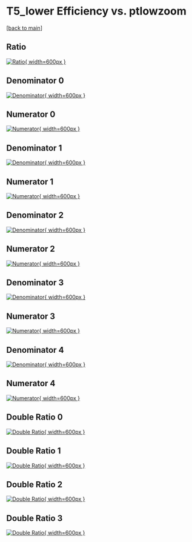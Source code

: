 # T5_lower Efficiency vs. ptlowzoom

[[back to main](./)]



## Ratio

[![Ratio](../mtv/var/T5_lower_xtr_211_1_eff_ptlowzoom.png){ width=600px }](../mtv/var/T5_lower_xtr_211_1_eff_ptlowzoom.pdf)

## Denominator 0

[![Denominator](../mtv/den/T5_lower_xtr_211_1_eff_ptlowzoom_den0.png){ width=600px }](../mtv/den/T5_lower_xtr_211_1_eff_ptlowzoom_den0.pdf)

## Numerator 0

[![Numerator](../mtv/num/T5_lower_xtr_211_1_eff_ptlowzoom_num0.png){ width=600px }](../mtv/num/T5_lower_xtr_211_1_eff_ptlowzoom_num0.pdf)

## Denominator 1

[![Denominator](../mtv/den/T5_lower_xtr_211_1_eff_ptlowzoom_den1.png){ width=600px }](../mtv/den/T5_lower_xtr_211_1_eff_ptlowzoom_den1.pdf)

## Numerator 1

[![Numerator](../mtv/num/T5_lower_xtr_211_1_eff_ptlowzoom_num1.png){ width=600px }](../mtv/num/T5_lower_xtr_211_1_eff_ptlowzoom_num1.pdf)

## Denominator 2

[![Denominator](../mtv/den/T5_lower_xtr_211_1_eff_ptlowzoom_den2.png){ width=600px }](../mtv/den/T5_lower_xtr_211_1_eff_ptlowzoom_den2.pdf)

## Numerator 2

[![Numerator](../mtv/num/T5_lower_xtr_211_1_eff_ptlowzoom_num2.png){ width=600px }](../mtv/num/T5_lower_xtr_211_1_eff_ptlowzoom_num2.pdf)

## Denominator 3

[![Denominator](../mtv/den/T5_lower_xtr_211_1_eff_ptlowzoom_den3.png){ width=600px }](../mtv/den/T5_lower_xtr_211_1_eff_ptlowzoom_den3.pdf)

## Numerator 3

[![Numerator](../mtv/num/T5_lower_xtr_211_1_eff_ptlowzoom_num3.png){ width=600px }](../mtv/num/T5_lower_xtr_211_1_eff_ptlowzoom_num3.pdf)

## Denominator 4

[![Denominator](../mtv/den/T5_lower_xtr_211_1_eff_ptlowzoom_den4.png){ width=600px }](../mtv/den/T5_lower_xtr_211_1_eff_ptlowzoom_den4.pdf)

## Numerator 4

[![Numerator](../mtv/num/T5_lower_xtr_211_1_eff_ptlowzoom_num4.png){ width=600px }](../mtv/num/T5_lower_xtr_211_1_eff_ptlowzoom_num4.pdf)

## Double Ratio 0

[![Double Ratio](../mtv/ratio/T5_lower_xtr_211_1_eff_ptlowzoom_ratio0.png){ width=600px }](../mtv/ratio/T5_lower_xtr_211_1_eff_ptlowzoom_ratio0.pdf)

## Double Ratio 1

[![Double Ratio](../mtv/ratio/T5_lower_xtr_211_1_eff_ptlowzoom_ratio1.png){ width=600px }](../mtv/ratio/T5_lower_xtr_211_1_eff_ptlowzoom_ratio1.pdf)

## Double Ratio 2

[![Double Ratio](../mtv/ratio/T5_lower_xtr_211_1_eff_ptlowzoom_ratio2.png){ width=600px }](../mtv/ratio/T5_lower_xtr_211_1_eff_ptlowzoom_ratio2.pdf)

## Double Ratio 3

[![Double Ratio](../mtv/ratio/T5_lower_xtr_211_1_eff_ptlowzoom_ratio3.png){ width=600px }](../mtv/ratio/T5_lower_xtr_211_1_eff_ptlowzoom_ratio3.pdf)

